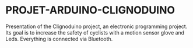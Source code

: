 # PROJET-ARDUINO-CLIGNODUINO
Presentation of the Clignoduino project, an electronic programming project. Its goal is to increase the safety of cyclists with a motion sensor glove and Leds. Everything is connected via Bluetooth.
